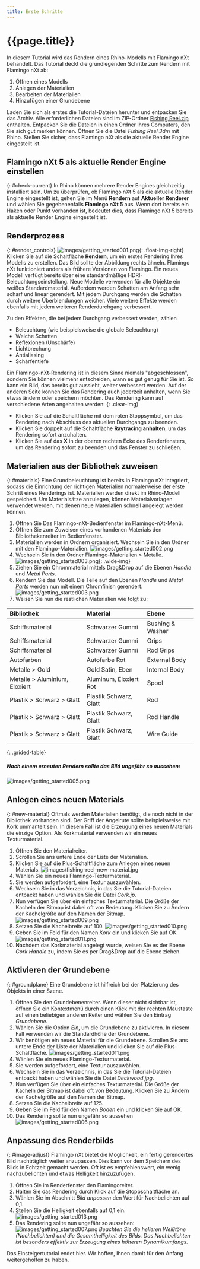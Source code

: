 ```yaml
---
title: Erste Schritte
---
```

<!-- TODO: Make sure to update this page and get working in the guides section of the documentation. -->

# {{page.title}}
In diesem Tutorial wird das Rendern eines Rhino-Modells mit Flamingo nXt behandelt. Das Tutorial deckt die grundlegenden Schritte zum Rendern mit Flamingo nXt ab:

1. Öffnen eines Modells
1. Anlegen der Materialien
1. Bearbeiten der Materialien
1. Hinzufügen einer Grundebene

Laden Sie sich als erstes die Tutorial-Dateien herunter und entpacken Sie das Archiv. Alle erforderlichen Dateien sind im ZIP-Ordner [Fishing Reel.zip](files/nxt5%20fishing.zip) enthalten. Entpacken Sie die Dateien in einen Ordner Ihres Computers, den Sie sich gut merken können. Öffnen Sie die Datei *Fishing Reel.3dm* mit Rhino. Stellen Sie sicher, dass Flamingo nXt als die aktuelle Render Engine eingestellt ist.

## Flamingo nXt 5 als aktuelle Render Engine einstellen
{: #check-current}
In Rhino können mehrere Render Engines gleichzeitig installiert sein.  Um zu überprüfen, ob Flamingo nXt 5 als die aktuelle Render Engine eingestellt ist, gehen Sie im Menü **Rendern** auf **Aktueller Renderer** und wählen Sie gegebenenfalls **Flamingo nXt 5** aus.  Wenn dort bereits ein Haken oder Punkt vorhanden ist, bedeutet dies, dass Flamingo nXt 5 bereits als aktuelle Render Engine eingestellt ist.

## Renderprozess
{: #render_controls}
![images/getting_started001.png](images/getting_started001.png){: .float-img-right} Klicken Sie auf die Schaltfläche **Rendern**, um ein erstes Rendering Ihres Modells zu erstellen. Das Bild sollte der Abbildung rechts ähneln. Flamingo nXt funktioniert anders als frühere Versionen von Flamingo. Ein neues Modell verfügt bereits über eine standardmäßige HDRI-Beleuchtungseinstellung.  Neue Modelle verwenden für alle Objekte ein weißes Standardmaterial. Außerdem werden Schatten am Anfang sehr scharf und linear gerendert. Mit jedem Durchgang werden die Schatten durch weitere Überblendungen weicher. Viele weitere Effekte werden ebenfalls mit jedem weiteren Renderdurchgang verbessert.

Zu den Effekten, die bei jedem Durchgang verbessert werden, zählen

* Beleuchtung (wie beispielsweise die globale Beleuchtung)
* Weiche Schatten
* Reflexionen (Unschärfe)
* Lichtbrechung
* Antialiasing
* Schärfentiefe

Ein Flamingo-nXt-Rendering ist in diesem Sinne niemals "abgeschlossen", sondern Sie können vielmehr entscheiden, wann es gut genug für Sie ist. So kann ein Bild, das bereits gut aussieht, weiter verbessert werden. Auf der anderen Seite können Sie das Rendering auch jederzeit anhalten, wenn Sie etwas ändern oder speichern möchten. Das Rendering kann auf verschiedene Arten angehalten werden:
{: .clear-img}

* Klicken Sie auf die Schaltfläche mit dem roten Stoppsymbol, um das Rendering nach Abschluss des aktuellen Durchgangs zu beenden.
* Klicken Sie doppelt auf die Schaltfläche **Raytracing anhalten**, um das Rendering sofort anzuhalten.
* Klicken Sie auf das **X** in der oberen rechten Ecke des Renderfensters, um das Rendering sofort zu beenden und das Fenster zu schließen.

## Materialien aus der Bibliothek zuweisen
{: #materials}
Eine Grundbeleuchtung ist bereits in Flamingo nXt integriert, sodass die Einrichtung der richtigen Materialien normalerweise der erste Schritt eines Renderings ist. Materialien werden direkt im Rhino-Modell gespeichert. Um Materialsätze anzulegen, können Materialvorlagen verwendet werden, mit denen neue Materialien schnell angelegt werden können.

  1. Öffnen Sie Das Flamingo-nXt-Bedienfenster im Flamingo-nXt-Menü.
  1. Öffnen Sie zum Zuweisen eines vorhandenen Materials den Bibliothekenreiter im Bedienfenster.
  1. Materialien werden in Ordnern organisiert. Wechseln Sie in den Ordner mit den Flamingo-Materialien.
  ![images/getting_started002.png](images/getting_started002.png)
  1. Wechseln Sie in den Ordner Flamingo-Materialien > Metalle.
  ![images/getting_started003.png](images/getting_started004.png){: .wide-img}
  1. Ziehen Sie ein Chrommaterial mittels Drag&Drop auf die Ebenen *Handle* und *Metal Parts*.
  1. Rendern Sie das Modell. Die Teile auf den Ebenen *Handle* und *Metal Parts* werden nun mit einem Chromfinish gerendert.
  ![images/getting_started003.png](images/getting_started003.png)
  1. Weisen Sie nun die restlichen Materialien wie folgt zu:

 | Bibliothek | Material | Ebene |
 |:-------|:------|:------|
 | Schiffsmaterial | Schwarzer Gummi | Bushing & Washer |
 | Schiffsmaterial | Schwarzer Gummi | Grips |
 | Schiffsmaterial | Schwarzer Gummi | Rod Grips |
 | Autofarben | Autofarbe Rot | External Body |
 | Metalle > Gold | Gold Satin, Eben | Internal Body |
 | Metalle > Aluminium, Eloxiert | Aluminum, Eloxiert Rot | Spool |
 | Plastik > Schwarz > Glatt | Plastik Schwarz, Glatt | Rod |
 | Plastik > Schwarz > Glatt | Plastik Schwarz, Glatt | Rod Handle |
 | Plastik > Schwarz > Glatt | Plastik Schwarz, Glatt | Wire Guide |
{: .grided-table}

##### Nach einem erneuten Rendern sollte das Bild ungefähr so aussehen:
 ![images/getting_started005.png](images/getting_started005.png)

## Anlegen eines neuen Materials
{: #new-material}
Oftmals werden Materialien benötigt, die noch nicht in der Bibliothek vorhanden sind. Der Griff der Angelrute sollte beispielsweise mit Kork ummantelt sein. In diesem Fall ist die Erzeugung eines neuen Materials die einzige Option. Als Korkmaterial verwenden wir ein neues Texturmaterial.

 1. Öffnen Sie den Materialreiter.
 1. Scrollen Sie ans untere Ende der Liste der Materialien.
 1. Klicken Sie auf die Plus-Schaltfläche zum Anlegen eines neuen Materials.
  ![images/fishing-reel-new-material.jpg](images/fishing-reel-new-material.jpg)
 1. Wählen Sie ein neues Flamingo-Texturmaterial.
 1. Sie werden aufgefordert, eine Textur auszuwählen.
 1. Wechseln Sie in das Verzeichnis, in das Sie die Tutorial-Dateien entpackt haben und wählen Sie die Datei *Cork.jp*.
 1. Nun verfügen Sie über ein einfaches Texturmaterial. Die Größe der Kacheln der Bitmap ist dabei oft von Bedeutung. Klicken Sie zu Ändern der Kachelgröße auf den Namen der Bitmap.
![images/getting_started009.png](images/getting_started009.png)
 1. Setzen Sie die Kachelbreite auf 100.
![images/getting_started010.png](images/getting_started010.png)
 1. Geben Sie im Feld für den Namen *Kork* ein und klicken Sie auf OK.
![images/getting_started011.png](images/getting_started011.png)
 1. Nachdem das Korkmaterial angelegt wurde, weisen Sie es der Ebene *Cork Handle* zu, indem Sie es per Drag&Drop auf die Ebene ziehen.

## Aktivieren der Grundebene
{: #groundplane}
Eine Grundebene ist hilfreich bei der Platzierung des Objekts in einer Szene.

1. Öffnen Sie den Grundebenenreiter.  Wenn dieser nicht sichtbar ist, öffnen Sie ein Kontextmenü durch einen Klick mit der rechten Maustaste auf einen beliebigen anderen Reiter und wählen Sie den Eintrag *Grundebene*.
1. Wählen Sie die Option *Ein*, um die Grundebene zu aktivieren.  In diesem Fall verwenden wir die Standardhöhe der Grundebene.
1. Wir benötigen ein neues Material für die Grundebene. Scrollen Sie ans untere Ende der Liste der Materialien und klicken Sie auf die Plus-Schaltfläche.
![images/getting_started011.png](images/getting_started012.png)
1. Wählen Sie ein neues Flamingo-Texturmaterial.
1. Sie werden aufgefordert, eine Textur auszuwählen.
1. Wechseln Sie in das Verzeichnis, in das Sie die Tutorial-Dateien entpackt haben und wählen Sie die Datei *Deckwood.jpg*.
1. Nun verfügen Sie über ein einfaches Texturmaterial. Die Größe der Kacheln der Bitmap ist dabei oft von Bedeutung. Klicken Sie zu Ändern der Kachelgröße auf den Namen der Bitmap.
1. Setzen Sie die Kachelbreite auf 125.
1. Geben Sie im Feld für den Namen *Boden* ein und klicken Sie auf OK.
1. Das Rendering sollte nun ungefähr so aussehen
![images/getting_started006.png](images/getting_started006.png)


## Anpassung des Renderbilds
{: #image-adjust}
Flamingo nXt bietet die Möglichkeit, ein fertig gerendertes Bild nachträglich weiter anzupassen. Dies kann vor dem Speichern des Bilds in Echtzeit gemacht werden. Oft ist es empfehlenswert, ein wenig nachzubelichten und etwas Helligkeit hinzuzufügen.

1. Öffnen Sie im Renderfenster den Flamingoreiter.
1. Halten Sie das Rendering durch Klick auf die Stoppschaltfläche an.
1. Wählen Sie im Abschnitt *Bild anpassen* den Wert für Nachbelichten auf 0,1.
1. Stellen Sie die Helligkeit ebenfalls auf 0,1 ein.
![images/getting_started013.png](images/getting_started013.png)
1. Das Rendering sollte nun ungefähr so aussehen:
![images/getting_started007.png](images/getting_started007.png)
*Beachten Sie die helleren Weißtöne (Nachbelichten) und die Gesamthelligkeit des Bilds.  Das Nachbelichten ist besonders effektiv zur Erzeugung eines höheren Dynamikumfangs.*



Das Einsteigertutorial endet hier. Wir hoffen, Ihnen damit für den Anfang weitergeholfen zu haben.